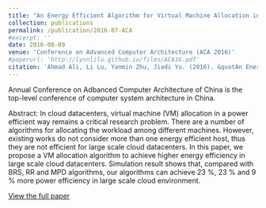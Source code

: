 ```yaml
---
title: "An Energy Efficient Algorithm for Virtual Machine Allocation in Cloud Datacenters"
collection: publications
permalink: /publication/2016-07-ACA
#excerpt: ''
date: 2016-08-09
venue: 'Conference on Advanced Computer Architecture (ACA 2016)'
#paperurl: 'http://lynnlilu.github.io/files/ACA16.pdf'
citation: 'Ahmad Ali, Li Lu, Yanmin Zhu, Jiadi Yu. (2016). &quotAn Energy Efficient Algorithm for Virtual Machine Allocation in Cloud Datacenters.&quot; <i>CCF ACA 2016</i>. Weihai, Shandong, China. pp. 61-72. doi: 10.1007/978-981-10-2209-8_6.'
---
```


Annual Conference on Adbanced Computer Architecture of China is the top-level conference of computer system architecture in China.

Abstract: In cloud datacenters, virtual machine (VM) allocation in a power efficient way remains a critical research problem. There are a number of algorithms for allocating the workload among different machines. However, existing works do not consider more than one energy efficient host, thus they are not efficient for large scale cloud datacenters. In this paper, we propose a VM allocation algorithm to achieve higher energy efficiency in large scale cloud datacenters. Simulation result shows that, compared with BRS, RR and MPD algorithms, our algorithms can achieve 23 %, 23 % and 9 % more power efficiency in large scale cloud environment.

[View the full paper](http://lynnlilu.github.io/files/ACA16.pdf)

